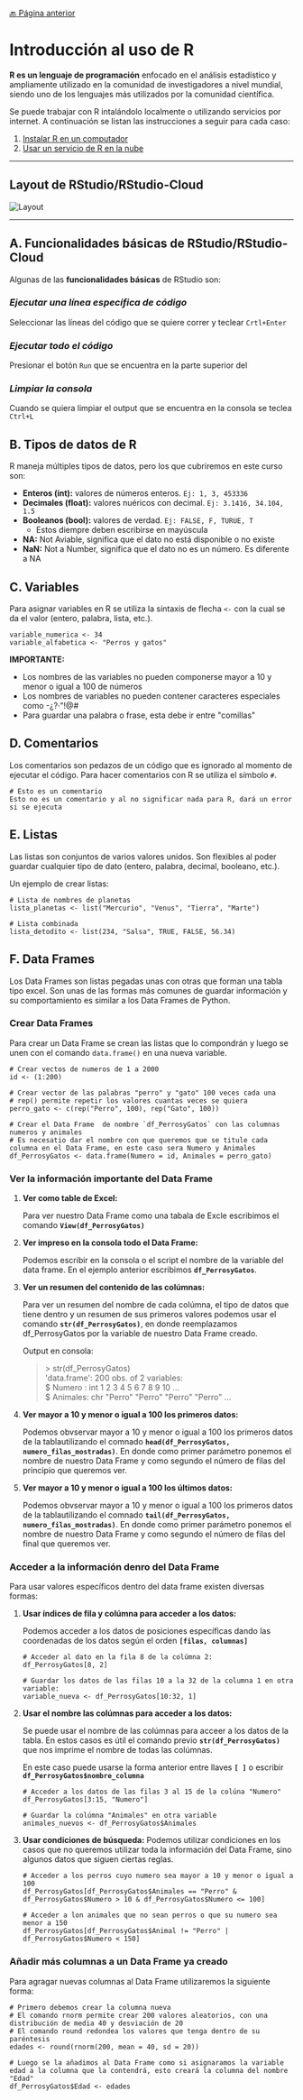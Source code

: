 [:back: Página anterior](../README.md)
# Introducción al uso de R
**R es un lenguaje de programación** enfocado en el análisis estadístico y ampliamente utilizado en la comunidad de investigadores a nivel mundial, siendo uno de los lenguajes más utilizados por la comunidad científica.

Se puede trabajar con R intalándolo localmente o utilizando servicios por internet. A continuación se listan las instrucciones a seguir para cada caso:
    
1. [Instalar R en un computador](instalar_R_en_computador.md)
2. [Usar un servicio de R en la nube](usar_R_en_nube.md)

---
## Layout de RStudio/RStudio-Cloud
![Layout](../IMG/IMG_R_Layout.png)

---
## A. Funcionalidades básicas de RStudio/RStudio-Cloud
Algunas de las **funcionalidades básicas** de RStudio son:
### *Ejecutar una línea específica de código* 
Seleccionar las líneas del código que se quiere correr y teclear `Crtl+Enter`
### *Ejecutar todo el código*
Presionar el botón `Run` que se encuentra en la parte superior del
### *Limpiar la consola*
Cuando se quiera limpiar el output que se encuentra en la consola se teclea `Ctrl+L`
## B. Tipos de datos de R
R maneja múltiples tipos de datos, pero los que cubriremos en este curso son:
- **Enteros (int):** valores de números enteros. `Ej: 1, 3, 453336`
- **Decimales (float):** valores nuéricos con decimal. `Ej: 3.1416, 34.104, 1.5`
- **Booleanos (bool):** valores de verdad. `Ej: FALSE, F, TURUE, T`
  - Estos diempre deben escribirse en mayúscula
- **NA:** Not Aviable, significa que el dato no está disponible o no existe
- **NaN:** Not a Number, significa que el dato no es un número. Es diferente a NA

## C. Variables
Para asignar variables en R se utiliza la sintaxis de flecha `<-` con la cual se da el valor (entero, palabra, lista, etc.).
```
variable_numerica <- 34
variable_alfabetica <- "Perros y gatos"
```
**IMPORTANTE:**
- Los nombres de las variables no pueden componerse mayor a 10 y menor o igual a 100 de números
- Los nombres de variables no pueden contener caracteres especiales como -¿?·"!@#
- Para guardar una palabra o frase, esta debe ir entre "comillas"

## D. Comentarios
Los comentarios son pedazos de un código que es ignorado al momento de ejecutar el código. Para hacer comentarios con R se utiliza el símbolo `#`.
```
# Esto es un comentario
Esto no es un comentario y al no significar nada para R, dará un error si se ejecuta
```
## E. Listas
Las listas son conjuntos de varios valores unidos. Son flexibles al poder guardar cualquier tipo de dato (entero, palabra, decimal, booleano, etc.).

Un ejemplo de crear listas:
```
# Lista de nombres de planetas
lista_planetas <- list("Mercurio", "Venus", "Tierra", "Marte")

# Lista combinada
lista_detodito <- list(234, "Salsa", TRUE, FALSE, 56.34)
```
## F. Data Frames
Los Data Frames son listas pegadas unas con otras que forman una tabla tipo excel. Son unas de las formas más comunes de guardar información y su comportamiento es similar a los Data Frames de Python.
### Crear Data Frames
Para crear un Data Frame se crean las listas que lo compondrán y luego se unen con el comando `data.frame()` en una nueva variable.
```
# Crear vectos de numeros de 1 a 2000
id <- (1:200)

# Crear vector de las palabras "perro" y "gato" 100 veces cada una
# rep() permite repetir los valores cuantas veces se quiera
perro_gato <- c(rep("Perro", 100), rep("Gato", 100))

# Crear el Data Frame  de nombre `df_PerrosyGatos` con las columnas numeros y animales
# Es necesatio dar el nombre con que queremos que se titule cada columna en el Data Frame, en este caso sera Numero y Animales
df_PerrosyGatos <- data.frame(Numero = id, Animales = perro_gato)
```

### Ver la información importante del Data Frame
1. **Ver como table de Excel:**

    Para ver nuestro Data Frame como una tabala de Excle escribimos el comando **`View(df_PerrosyGatos)`**

2. **Ver impreso en la consola todo el Data Frame:**

    Podemos escribir en la consola o el script el nombre de la variable del data frame. En el ejemplo anterior escribimos **`df_PerrosyGatos`**.

3. **Ver un resumen del contenido de las colúmnas:**
    
    Para ver un resumen del nombre de cada colúmna, el tipo de datos que tiene dentro y un resumen de sus primeros valores podemos usar el comando **`str(df_PerrosyGatos)`**, en donde reemplazamos df_PerrosyGatos por la variable de nuestro Data Frame creado.

    Output en consola:
    >\> str(df_PerrosyGatos)\
    'data.frame':	200 obs. of  2 variables:\
    $ Numero  : int  1 2 3 4 5 6 7 8 9 10 ...\
    $ Animales: chr  "Perro" "Perro" "Perro" "Perro" ...

4. **Ver mayor a 10 y menor o igual a 100 los primeros datos:**

    Podemos obvservar mayor a 10 y menor o igual a 100 los primeros datos de la tablautilizando el comnado **`head(df_PerrosyGatos, numero_filas_mostradas)`**. En donde como primer parámetro ponemos el nombre de nuestro Data Frame y como segundo el número de filas del principio que queremos ver.

5. **Ver mayor a 10 y menor o igual a 100 los últimos datos:**

    Podemos obvservar mayor a 10 y menor o igual a 100 los primeros datos de la tablautilizando el comnado **`tail(df_PerrosyGatos, numero_filas_mostradas)`**. En donde como primer parámetro ponemos el nombre de nuestro Data Frame y como segundo el número de filas del final que queremos ver.

### Acceder a la información denro del Data Frame
Para usar valores específicos dentro del data frame existen diversas formas:
1. **Usar índices de fila y colúmna para acceder a los datos:**
    
    Podemos acceder a los datos de posiciones específicas dando las coordenadas de los datos según el orden **`[filas, columnas]`**
    ```
    # Acceder al dato en la fila 8 de la colúmna 2:
    df_PerrosyGatos[8, 2]

    # Guardar los datos de las filas 10 a la 32 de la columna 1 en otra variable:
    variable_nueva <- df_PerrosyGatos[10:32, 1]
    ```

2. **Usar el nombre las colúmnas para acceder a los datos:**

    Se puede usar el nombre de las colúmnas para acceer a los datos de la tabla. En estos casos es útil el comando previo **`str(df_PerrosyGatos)`** que nos imprime el nombre de todas las colúmnas.

    En este caso puede usarse la forma anterior entre llaves **`[ ]`** o escribir  **`df_PerrosyGatos$nombre_columna`** 
    ```
    # Acceder a los datos de las filas 3 al 15 de la colúna "Numero"
    df_PerrosyGatos[3:15, "Numero"]

    # Guardar la colúmna "Animales" en otra variable
    animales_nuevos <- df_PerrosyGatos$Animales
    ```

3. **Usar condiciones de búsqueda:**
    Podemos utilizar condiciones en los casos que no queremos utilizar toda la información del Data Frame, sino algunos datos que siguen ciertas reglas.
    ```
    # Acceder a los perros cuyo numero sea mayor a 10 y menor o igual a 100
    df_PerrosyGatos[df_PerrosyGatos$Animales == "Perro" & df_PerrosyGatos$Numero > 10 & df_PerrosyGatos$Numero <= 100]

    # Acceder a lon animales que no sean perros o que su numero sea menor a 150
    df_PerrosyGatos[df_PerrosyGatos$Animal != "Perro" | df_PerrosyGatos$Numero < 150]
    ```
### Añadir más columnas a un Data Frame ya creado
Para agragar nuevas columnas al Data Frame utilizaremos la siguiente forma:

```
# Primero debemos crear la columna nueva
# El comando rnorm permite crear 200 valores aleatorios, con una distribución de media 40 y desviación de 20
# El comando round redondea los valores que tenga dentro de su paréntesis
edades <- round(rnorm(200, mean = 40, sd = 20))

# Luego se la añadimos al Data Frame como si asignaramos la variable edad a la columna que la contendrá, esto creará la columna del nombre "Edad"
df_PerrosyGatos$Edad <- edades
```